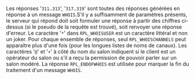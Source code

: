 Les réponses '`311`..`313`', '`317`..`319`' sont toutes des réponses générées en
réponse à un message `WHOIS`.S'il y a suffisamment de paramètres présents, le
serveur qui répond doit soit formuler une réponse à partir des chiffres
ci-dessus (si le pseudo de la requête est trouvé), soit renvoyer une réponse
d'erreur. Le caractère '`*`' dans `RPL_WHOISUSER` est un caractère littéral et
non un joker. Pour chaque ensemble de réponses, seul `RPL_WHOISCHANNELS` peut
apparaître plus d'une fois (pour les longues listes de noms de canaux). Les
caractères '`@`' et '`+`' à côté du nom du salon indiquent si le client est un
opérateur du salon ou s'il a reçu la permission de pouvoir parler sur un salon
modéré. La réponse `RPL_ENDOFWHOIS` est utilisée pour marquer la fin du
traitement d'un message `WHOIS`.
